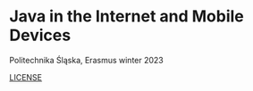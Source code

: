 # Java in the Internet and Mobile Devices

Politechnika Śląska, Erasmus winter 2023 

<a target="_blank" href="http://www.wtfpl.net/">LICENSE</a>
